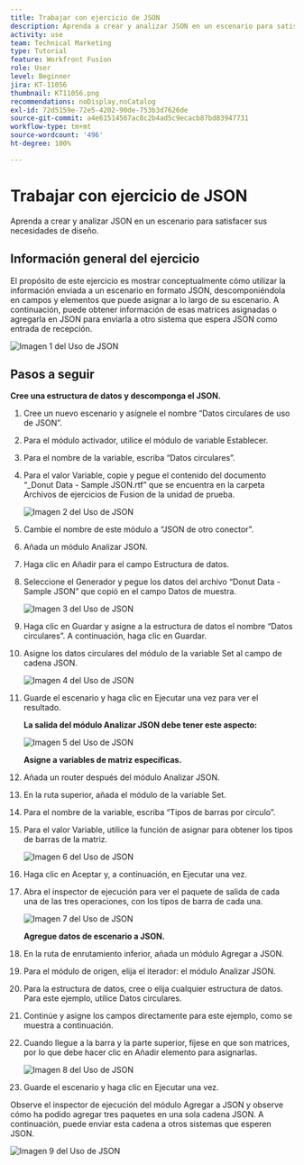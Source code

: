 ```yaml
---
title: Trabajar con ejercicio de JSON
description: Aprenda a crear y analizar JSON en un escenario para satisfacer sus necesidades de diseño.
activity: use
team: Technical Marketing
type: Tutorial
feature: Workfront Fusion
role: User
level: Beginner
jira: KT-11056
thumbnail: KT11056.png
recommendations: noDisplay,noCatalog
exl-id: 72d5159e-72e5-4202-90de-753b3d7626de
source-git-commit: a4e61514567ac8c2b4ad5c9ecacb87bd83947731
workflow-type: tm+mt
source-wordcount: '496'
ht-degree: 100%

---
```


# Trabajar con ejercicio de JSON

Aprenda a crear y analizar JSON en un escenario para satisfacer sus necesidades de diseño.

## Información general del ejercicio

El propósito de este ejercicio es mostrar conceptualmente cómo utilizar la información enviada a un escenario en formato JSON, descomponiéndola en campos y elementos que puede asignar a lo largo de su escenario. A continuación, puede obtener información de esas matrices asignadas o agregarla en JSON para enviarla a otro sistema que espera JSON como entrada de recepción.

![Imagen 1 del Uso de JSON](../12-exercises/assets/working-with-json-walkthrough-1.png)

## Pasos a seguir

**Cree una estructura de datos y descomponga el JSON.**

1. Cree un nuevo escenario y asígnele el nombre “Datos circulares de uso de JSON”.
1. Para el módulo activador, utilice el módulo de variable Establecer.
1. Para el nombre de la variable, escriba “Datos circulares”.
1. Para el valor Variable, copie y pegue el contenido del documento “_Donut Data - Sample JSON.rtf” que se encuentra en la carpeta Archivos de ejercicios de Fusion de la unidad de prueba.

   ![Imagen 2 del Uso de JSON](../12-exercises/assets/working-with-json-walkthrough-2.png)

1. Cambie el nombre de este módulo a “JSON de otro conector”.
1. Añada un módulo Analizar JSON.
1. Haga clic en Añadir para el campo Estructura de datos.
1. Seleccione el Generador y pegue los datos del archivo “Donut Data - Sample JSON” que copió en el campo Datos de muestra.

   ![Imagen 3 del Uso de JSON](../12-exercises/assets/working-with-json-walkthrough-3.png)

1. Haga clic en Guardar y asigne a la estructura de datos el nombre “Datos circulares”. A continuación, haga clic en Guardar.
1. Asigne los datos circulares del módulo de la variable Set al campo de cadena JSON.

   ![Imagen 4 del Uso de JSON](../12-exercises/assets/working-with-json-walkthrough-4.png)

1. Guarde el escenario y haga clic en Ejecutar una vez para ver el resultado.

   **La salida del módulo Analizar JSON debe tener este aspecto:**

   ![Imagen 5 del Uso de JSON](../12-exercises/assets/working-with-json-walkthrough-5.png)

   **Asigne a variables de matriz específicas.**

1. Añada un router después del módulo Analizar JSON.
1. En la ruta superior, añada el módulo de la variable Set.
1. Para el nombre de la variable, escriba “Tipos de barras por círculo”.
1. Para el valor Variable, utilice la función de asignar para obtener los tipos de barras de la matriz.

   ![Imagen 6 del Uso de JSON](../12-exercises/assets/working-with-json-walkthrough-6.png)

1. Haga clic en Aceptar y, a continuación, en Ejecutar una vez.
1. Abra el inspector de ejecución para ver el paquete de salida de cada una de las tres operaciones, con los tipos de barra de cada una.

   ![Imagen 7 del Uso de JSON](../12-exercises/assets/working-with-json-walkthrough-7.png)

   **Agregue datos de escenario a JSON.**

1. En la ruta de enrutamiento inferior, añada un módulo Agregar a JSON.
1. Para el módulo de origen, elija el iterador: el módulo Analizar JSON.
1. Para la estructura de datos, cree o elija cualquier estructura de datos. Para este ejemplo, utilice Datos circulares.
1. Continúe y asigne los campos directamente para este ejemplo, como se muestra a continuación.
1. Cuando llegue a la barra y la parte superior, fíjese en que son matrices, por lo que debe hacer clic en Añadir elemento para asignarlas.

   ![Imagen 8 del Uso de JSON](../12-exercises/assets/working-with-json-walkthrough-8.png)

1. Guarde el escenario y haga clic en Ejecutar una vez.

Observe el inspector de ejecución del módulo Agregar a JSON y observe cómo ha podido agregar tres paquetes en una sola cadena JSON. A continuación, puede enviar esta cadena a otros sistemas que esperen JSON.

![Imagen 9 del Uso de JSON](../12-exercises/assets/working-with-json-walkthrough-9.png)
